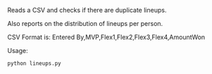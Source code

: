 Reads a CSV and checks if there are duplicate lineups.

Also reports on the distribution of lineups per person.

CSV Format is: Entered By,MVP,Flex1,Flex2,Flex3,Flex4,AmountWon

Usage:

`python lineups.py`